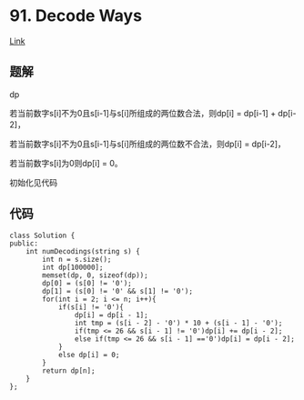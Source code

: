 # 91. Decode Ways

[Link](https://leetcode.com/problems/decode-ways/)

## 题解

dp

若当前数字s[i]不为0且s[i-1]与s[i]所组成的两位数合法，则dp[i] = dp[i-1] + dp[i-2]，

若当前数字s[i]不为0且s[i-1]与s[i]所组成的两位数不合法，则dp[i] = dp[i-2]，

若当前数字s[i]为0则dp[i] = 0。

初始化见代码

## 代码

    class Solution {
    public:
        int numDecodings(string s) {
            int n = s.size();
            int dp[100000];
            memset(dp, 0, sizeof(dp));
            dp[0] = (s[0] != '0');
            dp[1] = (s[0] != '0' && s[1] != '0');
            for(int i = 2; i <= n; i++){
                if(s[i] != '0'){
                    dp[i] = dp[i - 1];
                    int tmp = (s[i - 2] - '0') * 10 + (s[i - 1] - '0');
                    if(tmp <= 26 && s[i - 1] != '0')dp[i] += dp[i - 2];
                    else if(tmp <= 26 && s[i - 1] =='0')dp[i] = dp[i - 2];
                }
                else dp[i] = 0;
            }
            return dp[n];
        }
    };
